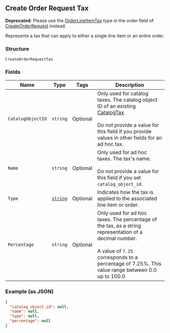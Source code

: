 ## Create Order Request Tax

__Deprecated__: Please use the [OrderLineItemTax](#type-orderlineitemtax) type in the
order field of [CreateOrderRequest](#type-createorderrequest) instead.

Represents a tax that can apply to either a single line item or an entire order.

### Structure

`CreateOrderRequestTax`

### Fields

| Name | Type | Tags | Description |
|  --- | --- | --- | --- |
| `CatalogObjectId` | `string` | Optional | Only used for catalog taxes. The catalog object ID of an existing [CatalogTax](#type-catalogtax).<br><br>Do not provide a value for this field if you provide values in other fields for an ad hoc tax. |
| `Name` | `string` | Optional | Only used for ad hoc taxes. The tax's name.<br><br>Do not provide a value for this field if you set `catalog_object_id`. |
| `Type` | [`string`](/doc/models/order-line-item-tax-type.md) | Optional | Indicates how the tax is applied to the associated line item or order. |
| `Percentage` | `string` | Optional | Only used for ad hoc taxes. The percentage of the tax, as a string representation of a decimal number.<br><br>A value of `7.25` corresponds to a percentage of 7.25%. This value range between 0.0 up to 100.0 |

### Example (as JSON)

```json
{
  "catalog_object_id": null,
  "name": null,
  "type": null,
  "percentage": null
}
```

